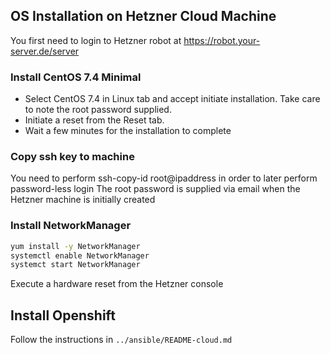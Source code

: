## OS Installation on Hetzner Cloud Machine

You first need to login to Hetzner robot
at https://robot.your-server.de/server

### Install CentOS 7.4 Minimal

* Select CentOS 7.4 in Linux tab and accept initiate installation. Take care to note the root password supplied.
* Initiate a reset from the Reset tab.
* Wait a few minutes for the installation to complete

### Copy ssh key to machine

You need to perform ssh-copy-id root@ipaddress in order to later perform password-less login
The root password is supplied via email when the Hetzner machine is initially created

### Install NetworkManager

```bash
yum install -y NetworkManager
systemctl enable NetworkManager
systemct start NetworkManager
```

Execute a hardware reset from the Hetzner console

## Install Openshift

Follow the instructions in `../ansible/README-cloud.md`
